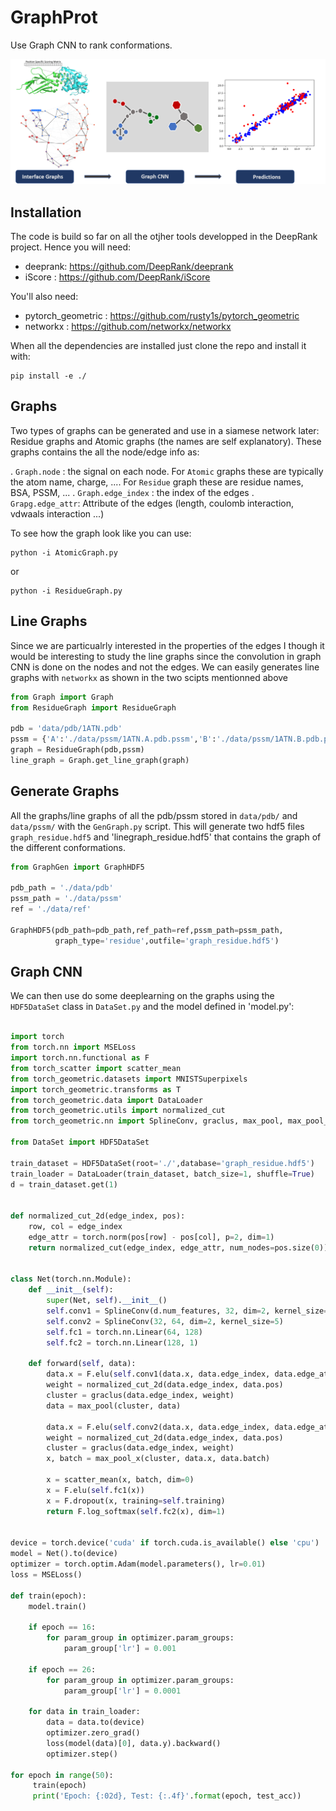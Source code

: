 # GraphProt


Use Graph CNN to rank conformations.


![alt-text](./graphprot.png)

## Installation

The code is build so far on all the otjher tools developped in the DeepRank project. Hence you will need:
  * deeprank: https://github.com/DeepRank/deeprank
  * iScore : https://github.com/DeepRank/iScore

You'll also need:
  * pytorch_geometric : https://github.com/rusty1s/pytorch_geometric
  * networkx : https://github.com/networkx/networkx

When all the dependencies are installed just clone the repo and install it with:

```
pip install -e ./
```

## Graphs

Two types of graphs can be generated and use in a siamese network later: Residue graphs and Atomic graphs (the names are self explanatory). These graphs contains the all the node/edge info as:

  . `Graph.node` : the signal on each node. For `Atomic` graphs these are typically the atom name, charge, .... For `Residue` graph these are residue names, BSA, PSSM, ...
  . `Graph.edge_index` : the index of the edges
  . `Grapg.edge_attr`: Attribute of the edges (length, coulomb interaction, vdwaals interaction ...)


To see how the graph look like you can use:

```
python -i AtomicGraph.py
```

or

```
python -i ResidueGraph.py
```

## Line Graphs

Since we are particualrly interested in the properties of the edges I though it would be interesting to study the line graphs since the convolution in graph CNN is done on the nodes and not the edges. We can easily generates line graphs with `networkx` as shown in the two scipts mentionned above


```python
from Graph import Graph
from ResidueGraph import ResidueGraph

pdb = 'data/pdb/1ATN.pdb'
pssm = {'A':'./data/pssm/1ATN.A.pdb.pssm','B':'./data/pssm/1ATN.B.pdb.pssm'}
graph = ResidueGraph(pdb,pssm)
line_graph = Graph.get_line_graph(graph)
```

## Generate Graphs

All the graphs/line graphs of all the pdb/pssm stored in `data/pdb/` and `data/pssm/` with the `GenGraph.py` script. This will generate two hdf5 files `graph_residue.hdf5` and 'linegraph_residue.hdf5' that contains the graph of the different conformations.


```python
from GraphGen import GraphHDF5

pdb_path = './data/pdb'
pssm_path = './data/pssm'
ref = './data/ref'

GraphHDF5(pdb_path=pdb_path,ref_path=ref,pssm_path=pssm_path,
	      graph_type='residue',outfile='graph_residue.hdf5')
```

## Graph CNN

We can then use do some deeplearning on the graphs using the `HDF5DataSet` class in `DataSet.py` and the model defined in 'model.py':

```python

import torch
from torch.nn import MSELoss
import torch.nn.functional as F
from torch_scatter import scatter_mean
from torch_geometric.datasets import MNISTSuperpixels
import torch_geometric.transforms as T
from torch_geometric.data import DataLoader
from torch_geometric.utils import normalized_cut
from torch_geometric.nn import SplineConv, graclus, max_pool, max_pool_x

from DataSet import HDF5DataSet

train_dataset = HDF5DataSet(root='./',database='graph_residue.hdf5')
train_loader = DataLoader(train_dataset, batch_size=1, shuffle=True)
d = train_dataset.get(1)


def normalized_cut_2d(edge_index, pos):
    row, col = edge_index
    edge_attr = torch.norm(pos[row] - pos[col], p=2, dim=1)
    return normalized_cut(edge_index, edge_attr, num_nodes=pos.size(0))


class Net(torch.nn.Module):
    def __init__(self):
        super(Net, self).__init__()
        self.conv1 = SplineConv(d.num_features, 32, dim=2, kernel_size=5)
        self.conv2 = SplineConv(32, 64, dim=2, kernel_size=5)
        self.fc1 = torch.nn.Linear(64, 128)
        self.fc2 = torch.nn.Linear(128, 1)

    def forward(self, data):
        data.x = F.elu(self.conv1(data.x, data.edge_index, data.edge_attr))
        weight = normalized_cut_2d(data.edge_index, data.pos)
        cluster = graclus(data.edge_index, weight)
        data = max_pool(cluster, data)

        data.x = F.elu(self.conv2(data.x, data.edge_index, data.edge_attr))
        weight = normalized_cut_2d(data.edge_index, data.pos)
        cluster = graclus(data.edge_index, weight)
        x, batch = max_pool_x(cluster, data.x, data.batch)

        x = scatter_mean(x, batch, dim=0)
        x = F.elu(self.fc1(x))
        x = F.dropout(x, training=self.training)
        return F.log_softmax(self.fc2(x), dim=1)


device = torch.device('cuda' if torch.cuda.is_available() else 'cpu')
model = Net().to(device)
optimizer = torch.optim.Adam(model.parameters(), lr=0.01)
loss = MSELoss()

def train(epoch):
    model.train()

    if epoch == 16:
        for param_group in optimizer.param_groups:
            param_group['lr'] = 0.001

    if epoch == 26:
        for param_group in optimizer.param_groups:
            param_group['lr'] = 0.0001

    for data in train_loader:
        data = data.to(device)
        optimizer.zero_grad()
        loss(model(data)[0], data.y).backward()
        optimizer.step()

for epoch in range(50):
     train(epoch)
     print('Epoch: {:02d}, Test: {:.4f}'.format(epoch, test_acc))

```
